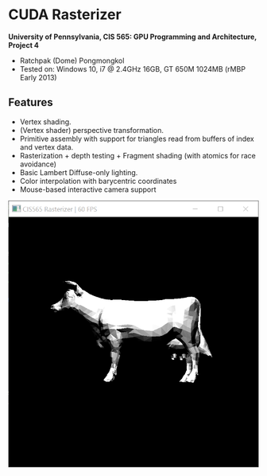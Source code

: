 CUDA Rasterizer
===============

**University of Pennsylvania, CIS 565: GPU Programming and Architecture, Project 4**

* Ratchpak (Dome) Pongmongkol
* Tested on: Windows 10, i7 @ 2.4GHz 16GB, GT 650M 1024MB (rMBP Early 2013)

## Features

- Vertex shading.
- (Vertex shader) perspective transformation.
- Primitive assembly with support for triangles read from buffers of index and vertex data.
- Rasterization + depth testing + Fragment shading (with atomics for race avoidance)
- Basic Lambert Diffuse-only lighting.
- Color interpolation with barycentric coordinates
- Mouse-based interactive camera support

![](Capture.PNG)

